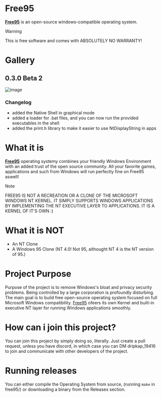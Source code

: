 # Free95
**[Free95](https://versoft-software.github.io/)** is an open-source windows-compatible operating system.  

>[!WARNING]
>This is free software and comes with ABSOLUTELY NO WARRANTY!


# Gallery
## 0.3.0 Beta 2
![image](https://github.com/user-attachments/assets/ca2b0490-efe6-49fa-bc39-7673d6d63337)
### Changelog
- added the Native Shell in graphical mode
- added a loader for .bat files, and you can now run the provided executables in the shell
- added the print.h library to make it easier to use NtDisplayString in apps


# What it is
**[Free95](https://versoft-software.github.io/)** operating systemy combines your friendly Windows Environment with an added trust of the open source community. All your favorite games, applications and such from Windows will run perfectly fine on Free95 aswell!

>[!NOTE]
> FREE95 IS NOT A RECREATION OR A CLONE OF THE MICROSOFT WINDOWS NT KERNEL. IT SIMPLY SUPPORTS WINDOWS APPLICATIONS BY IMPLEMENTING THE NT EXECUTIVE LAYER TO APPLICATIONS. IT IS A KERNEL OF IT'S OWN :)

# What it is NOT
- An NT Clone
- A Windows 95 Clone (NT 4.0! Not 95, althought NT 4 is the NT version of 95.)

# Project Purpose
Purpose of the project is to remove Windows's bloat and privacy security problems. Being controlled by a large corporation is profoundly disturbing. The main goal is to build free open-source operating system focused on full Microsoft Windows compatibility. [Free95](https://versoft-software.github.io/) ofeers its own Kernel and built-in executive NT layer for running Windows applications smoothly.

# How can i join this project?
You can join this project by simply doing so, literally. Just create a pull request, unless you have discord, in which case you can DM dripkap_19416 to join and communicate with other developers of the project.

# Running releases
You can either compile the Operating System from source, (running ``` make ``` in free95/) or downloading a binary from the Releases section.
